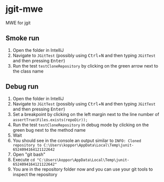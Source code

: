 # jgit-mwe

MWE for jgit

## Smoke run

1. Open the folder in IntelliJ
2. Navigate to `JGitTest` (possibly using <kbd>Ctrl</kbd>+<kbd>N</kbd> and then typing `JGitTest` and then pressing <kbd>Enter</kbd>)
3. Run the test `testCloneRepository` by clicking on the green arrow next to the class name

## Debug run

1. Open the folder in IntelliJ
2. Navigate to `JGitTest` (possibly using <kbd>Ctrl</kbd>+<kbd>N</kbd> and then typing `JGitTest` and then pressing <kbd>Enter</kbd>)
3. Set a breakpoint by clicking on the left margin next to the line number of `assertTrue(Files.exists(repoDir));`
4. Run the test `testCloneRepository` in debug mode by clicking on the green bug next to the method name
5. Wait
6. You should see in the console an output similar to `INFO: Cloned repository to C:\Users\koppor\AppData\Local\Temp\junit-6524094164121122642`
7. Open "git bash"
8. Execute `cd "C:\Users\koppor\AppData\Local\Temp\junit-6524094164121122642"`
9. You are in the repository folder now and you can use your git tools to inspect the repository
